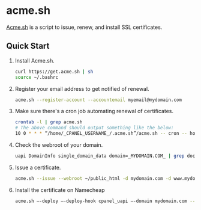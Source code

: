 # acme.sh

[Acme.sh](https://github.com/acmesh-official/acme.sh) is a script to issue, renew, and install SSL certificates.

## Quick Start

1. Install Acme.sh.
   ```sh
   curl https://get.acme.sh | sh
   source ~/.bashrc
   ```

2. Register your email address to get notified of renewal.
   ```sh
   acme.sh --register-account --accountemail myemail@mydomain.com
   ```

3. Make sure there's a cron job automating renewal of certificates.
   ```sh
   crontab -l | grep acme.sh
   # The above command should output something like the below:
   10 0 * * * “/home/_CPANEL_USERNAME_/.acme.sh”/acme.sh -- cron -- home “/home/_CPANEL_USERNAME_/.acme.sh” > /dev/null
   ```

4. Check the webroot of your domain.
   ```sh
   uapi DomainInfo single_domain_data domain=_MYDOMAIN.COM_ | grep documentroot
   ```

5. Issue a certificate.
   ```sh
   acme.sh --issue --webroot ~/public_html -d mydomain.com -d www.mydomain.com --force
   ```

6. Install the certificate on Namecheap
   ```sh
   acme.sh —-deploy —-deploy-hook cpanel_uapi —-domain mydomain.com --domain www.mydomain.com
   ```
